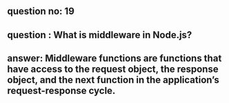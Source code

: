 
      
## question no: 19

## question : What is middleware in Node.js?

## answer: Middleware functions are functions that have access to the request object, the response object, and the next function in the application’s request-response cycle.
      